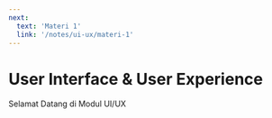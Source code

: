 ```yaml
---
next:
  text: 'Materi 1'
  link: '/notes/ui-ux/materi-1'
---
```


# User Interface & User Experience

Selamat Datang di Modul UI/UX